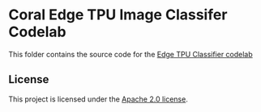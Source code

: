 # Coral Edge TPU Image Classifer Codelab

This folder contains the source code for the
[Edge TPU Classifier codelab](https://codelabs.developers.google.com/codelabs/edgetpu-classifier)

## License

This project is licensed under the [Apache 2.0 license](http://www.apache.org/licenses/LICENSE-2.0.txt "Apache 2.0 license").